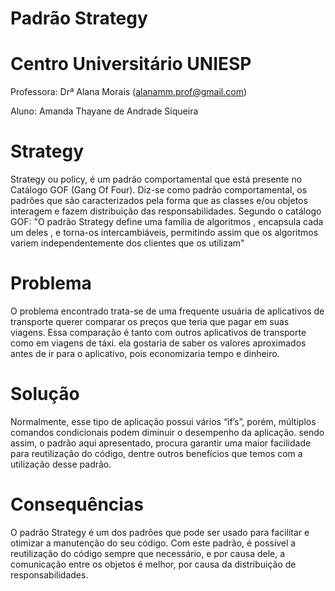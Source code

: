 # Padrão Strategy
# Centro Universitário UNIESP
Professora: Drª Alana Morais (alanamm.prof@gmail.com)

Aluno: Amanda Thayane de Andrade Siqueira

 
# Strategy
Strategy ou policy, é um padrão comportamental que está presente no Catálogo GOF (Gang Of Four). Diz-se como padrão comportamental, os padrões que são caracterizados pela forma que as classes e/ou objetos interagem e fazem distribuição das responsabilidades.
Segundo o catálogo GOF: "O padrão Strategy define uma família de algoritmos , encapsula cada um deles , e torna-os intercambiáveis, permitindo assim que os algoritmos variem independentemente dos clientes que os utilizam"


# Problema
O problema encontrado trata-se de uma frequente usuária de aplicativos de transporte querer comparar os preços que teria que pagar em suas viagens. Essa comparação é tanto com outros aplicativos de transporte como em viagens de táxi. ela gostaria de saber os valores aproximados antes de ir para o aplicativo, pois economizaria tempo e dinheiro.


# Solução
Normalmente, esse tipo de aplicação possui vários “if’s”, porém, múltiplos comandos condicionais podem diminuir o desempenho da aplicação. sendo assim, o padrão aqui apresentado, procura garantir uma maior facilidade para reutilização do código, dentre outros benefícios que temos com a utilização desse padrão.


# Consequências
O padrão Strategy é um dos padrões que pode ser usado para facilitar e otimizar a manutenção do seu código. 
Com este padrão, é possível a reutilização do código sempre que necessário, e por causa dele, a comunicação entre os objetos é melhor, por causa da distribuição de responsabilidades.

